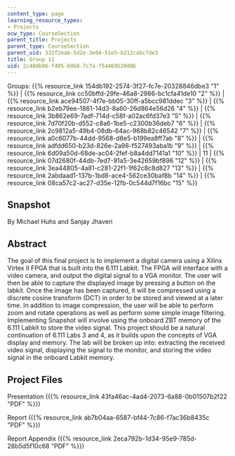 ```yaml
---
content_type: page
learning_resource_types:
- Projects
ocw_type: CourseSection
parent_title: Projects
parent_type: CourseSection
parent_uid: 332f2eab-5d2e-3e04-51e5-b212cabc7de3
title: Group 11
uid: 2c408b96-f405-b9b8-7c7a-f54469520d8b
---
```


Groups: {{% resource_link 154db192-2574-3f27-fc7e-20328846dbe3 "1" %}} | {{% resource_link cc50bffd-29fe-46a8-2986-bc1cfa41de10 "2" %}} | {{% resource_link ace94507-4f7e-bb05-30ff-a5bcc981ddec "3" %}} | {{% resource_link b2eb79ee-1861-14d3-8a60-26d864e56d26 "4" %}} | {{% resource_link 3b862e69-7adf-714d-c58f-a02ac6fd37e3 "5" %}} | {{% resource_link 7d70f20b-d552-c8a6-1be5-c2300b36deb7 "6" %}} | {{% resource_link 2c9812a5-49b4-08db-64ac-968b82c46542 "7" %}} | {{% resource_link a0c6077b-44dd-9568-d8e5-b199ea8ff7ab "8" %}} | {{% resource_link adfdd650-b23d-826e-2a98-f527493aba1b "9" %}} | {{% resource_link 6d09a50d-68de-ac04-2fef-b8a4dd7141a1 "10" %}} | 11 | {{% resource_link 07d2680f-44db-7ed7-91a5-3e42659bf896 "12" %}} | {{% resource_link 3ea44805-4a81-c281-22f1-1f62c8c8d827 "13" %}} | {{% resource_link 2abdaad1-137b-1bd8-ace4-562ce30baf8b "14" %}} | {{% resource_link 08ca57c2-ac27-d35e-12fb-0c544d7f16bc "15" %}}

Snapshot
--------

By Michael Huhs and Sanjay Jhaveri

Abstract
--------

The goal of this final project is to implement a digital camera using a Xilinx Virtex II FPGA that is built into the 6.111 Labkit. The FPGA will interface with a video camera, and output the digital signal to a VGA monitor. The user will then be able to capture the displayed image by pressing a button on the labkit. Once the image has been captured, it will be compressed using a discrete cosine transform (DCT) in order to be stored and viewed at a later time. In addition to image compression, the user will be able to perform zoom and rotate operations as well as perform some simple image filtering. Implementing Snapshot will involve using the onboard ZBT memory of the 6.111 Labkit to store the video signal. This project should be a natural continuation of 6.111 Labs 3 and 4, as it builds upon the concepts of VGA display and memory. The lab will be broken up into: extracting the received video signal, displaying the signal to the monitor, and storing the video signal in the onboard Labkit memory.

Project Files
-------------

Presentation ({{% resource_link 43fa46ac-4ad4-2073-6a88-0b01507b2f22 "PDF" %}})

Report ({{% resource_link ab7b04aa-6587-bf44-7c86-f7ac36b8435c "PDF" %}})

Report Appendix ({{% resource_link 2eca792b-1d34-95e9-785d-28b5d5f10c68 "PDF" %}})